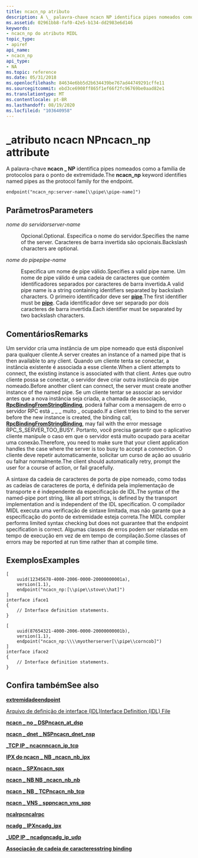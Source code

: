 ```yaml
---
title: ncacn_np atributo
description: A \_ palavra-chave ncacn NP identifica pipes nomeados como a família de protocolos para o ponto de extremidade.
ms.assetid: 02961bb8-faf0-42e5-b134-dd2983e6d146
keywords:
- ncacn_np do atributo MIDL
topic_type:
- apiref
api_name:
- ncacn_np
api_type:
- NA
ms.topic: reference
ms.date: 05/31/2018
ms.openlocfilehash: 84634e6bb5d2b634439be767ad44749291cffe11
ms.sourcegitcommit: ebd3ce6908ff865f1ef66f2fc96769be0aad82e1
ms.translationtype: MT
ms.contentlocale: pt-BR
ms.lasthandoff: 08/19/2020
ms.locfileid: "103640958"
---
```

# <a name="ncacn_np-attribute"></a><span data-ttu-id="014e1-104">\_atributo ncacn NP</span><span class="sxs-lookup"><span data-stu-id="014e1-104">ncacn\_np attribute</span></span>

<span data-ttu-id="014e1-105">A palavra-chave **ncacn \_ NP** identifica pipes nomeados como a família de protocolos para o ponto de extremidade.</span><span class="sxs-lookup"><span data-stu-id="014e1-105">The **ncacn\_np** keyword identifies named pipes as the protocol family for the endpoint.</span></span>

``` syntax
endpoint("ncacn_np:server-name[\\pipe\\pipe-name]")
```

## <a name="parameters"></a><span data-ttu-id="014e1-106">Parâmetros</span><span class="sxs-lookup"><span data-stu-id="014e1-106">Parameters</span></span>

<dl> <dt>

<span data-ttu-id="014e1-107">*nome do servidor*</span><span class="sxs-lookup"><span data-stu-id="014e1-107">*server-name*</span></span> 
</dt> <dd>

<span data-ttu-id="014e1-108">Opcional.</span><span class="sxs-lookup"><span data-stu-id="014e1-108">Optional.</span></span> <span data-ttu-id="014e1-109">Especifica o nome do servidor.</span><span class="sxs-lookup"><span data-stu-id="014e1-109">Specifies the name of the server.</span></span> <span data-ttu-id="014e1-110">Caracteres de barra invertida são opcionais.</span><span class="sxs-lookup"><span data-stu-id="014e1-110">Backslash characters are optional.</span></span>

</dd> <dt>

<span data-ttu-id="014e1-111">*nome do pipe*</span><span class="sxs-lookup"><span data-stu-id="014e1-111">*pipe-name*</span></span> 
</dt> <dd>

<span data-ttu-id="014e1-112">Especifica um nome de pipe válido.</span><span class="sxs-lookup"><span data-stu-id="014e1-112">Specifies a valid pipe name.</span></span> <span data-ttu-id="014e1-113">Um nome de pipe válido é uma cadeia de caracteres que contém identificadores separados por caracteres de barra invertida.</span><span class="sxs-lookup"><span data-stu-id="014e1-113">A valid pipe name is a string containing identifiers separated by backslash characters.</span></span> <span data-ttu-id="014e1-114">O primeiro identificador deve ser [**pipe**](pipe.md).</span><span class="sxs-lookup"><span data-stu-id="014e1-114">The first identifier must be [**pipe**](pipe.md).</span></span> <span data-ttu-id="014e1-115">Cada identificador deve ser separado por dois caracteres de barra invertida.</span><span class="sxs-lookup"><span data-stu-id="014e1-115">Each identifier must be separated by two backslash characters.</span></span>

</dd> </dl>

## <a name="remarks"></a><span data-ttu-id="014e1-116">Comentários</span><span class="sxs-lookup"><span data-stu-id="014e1-116">Remarks</span></span>

<span data-ttu-id="014e1-117">Um servidor cria uma instância de um pipe nomeado que está disponível para qualquer cliente.</span><span class="sxs-lookup"><span data-stu-id="014e1-117">A server creates an instance of a named pipe that is then available to any client.</span></span> <span data-ttu-id="014e1-118">Quando um cliente tenta se conectar, a instância existente é associada a esse cliente.</span><span class="sxs-lookup"><span data-stu-id="014e1-118">When a client attempts to connect, the existing instance is associated with that client.</span></span> <span data-ttu-id="014e1-119">Antes que outro cliente possa se conectar, o servidor deve criar outra instância do pipe nomeado.</span><span class="sxs-lookup"><span data-stu-id="014e1-119">Before another client can connect, the server must create another instance of the named pipe.</span></span> <span data-ttu-id="014e1-120">Se um cliente tentar se associar ao servidor antes que a nova instância seja criada, a chamada de associação, [**RpcBindingFromStringBinding**](/windows/desktop/api/rpcdce/nf-rpcdce-rpcbindingfromstringbinding), poderá falhar com a mensagem de erro o servidor RPC está \_ \_ \_ muito \_ ocupado.</span><span class="sxs-lookup"><span data-stu-id="014e1-120">If a client tries to bind to the server before the new instance is created, the binding call, [**RpcBindingFromStringBinding**](/windows/desktop/api/rpcdce/nf-rpcdce-rpcbindingfromstringbinding), may fail with the error message RPC\_S\_SERVER\_TOO\_BUSY.</span></span> <span data-ttu-id="014e1-121">Portanto, você precisa garantir que o aplicativo cliente manipule o caso em que o servidor está muito ocupado para aceitar uma conexão.</span><span class="sxs-lookup"><span data-stu-id="014e1-121">Therefore, you need to make sure that your client application handles the case where the server is too busy to accept a connection.</span></span> <span data-ttu-id="014e1-122">O cliente deve repetir automaticamente, solicitar um curso de ação ao usuário ou falhar normalmente.</span><span class="sxs-lookup"><span data-stu-id="014e1-122">The client should automatically retry, prompt the user for a course of action, or fail gracefully.</span></span>

<span data-ttu-id="014e1-123">A sintaxe da cadeia de caracteres de porta de pipe nomeado, como todas as cadeias de caracteres de porta, é definida pela implementação de transporte e é independente da especificação de IDL.</span><span class="sxs-lookup"><span data-stu-id="014e1-123">The syntax of the named-pipe port string, like all port strings, is defined by the transport implementation and is independent of the IDL specification.</span></span> <span data-ttu-id="014e1-124">O compilador MIDL executa uma verificação de sintaxe limitada, mas não garante que a especificação do ponto de extremidade esteja correta.</span><span class="sxs-lookup"><span data-stu-id="014e1-124">The MIDL compiler performs limited syntax checking but does not guarantee that the endpoint specification is correct.</span></span> <span data-ttu-id="014e1-125">Algumas classes de erros podem ser relatadas em tempo de execução em vez de em tempo de compilação.</span><span class="sxs-lookup"><span data-stu-id="014e1-125">Some classes of errors may be reported at run time rather than at compile time.</span></span>

## <a name="examples"></a><span data-ttu-id="014e1-126">Exemplos</span><span class="sxs-lookup"><span data-stu-id="014e1-126">Examples</span></span>

``` syntax
[
    uuid(12345678-4000-2006-0000-20000000001a), 
    version(1.1), 
    endpoint("ncacn_np:[\\pipe\\stove\\hat]") 
] 
interface iface1
{
    // Interface definition statements.
}

[
    uuid(87654321-4000-2006-0000-20000000001b), 
    version(1.1), 
    endpoint("ncacn_np:\\\\myotherserver[\\pipe\\corncob]") 
] 
interface iface2
{
    // Interface definition statements.
}
```

## <a name="see-also"></a><span data-ttu-id="014e1-127">Confira também</span><span class="sxs-lookup"><span data-stu-id="014e1-127">See also</span></span>

<dl> <dt>

[<span data-ttu-id="014e1-128">**extremidade**</span><span class="sxs-lookup"><span data-stu-id="014e1-128">**endpoint**</span></span>](endpoint.md)
</dt> <dt>

[<span data-ttu-id="014e1-129">Arquivo de definição de interface (IDL)</span><span class="sxs-lookup"><span data-stu-id="014e1-129">Interface Definition (IDL) File</span></span>](interface-definition-idl-file.md)
</dt> <dt>

[<span data-ttu-id="014e1-130">**ncacn \_ no \_ DSP**</span><span class="sxs-lookup"><span data-stu-id="014e1-130">**ncacn\_at\_dsp**</span></span>](ncacn-at-dsp.md)
</dt> <dt>

[<span data-ttu-id="014e1-131">**ncacn \_ dnet \_ NSP**</span><span class="sxs-lookup"><span data-stu-id="014e1-131">**ncacn\_dnet\_nsp**</span></span>](ncacn-dnet-nsp.md)
</dt> <dt>

[<span data-ttu-id="014e1-132">**\_TCP IP \_ ncacn**</span><span class="sxs-lookup"><span data-stu-id="014e1-132">**ncacn\_ip\_tcp**</span></span>](ncacn-ip-tcp.md)
</dt> <dt>

[<span data-ttu-id="014e1-133">**IPX do ncacn \_ NB \_**</span><span class="sxs-lookup"><span data-stu-id="014e1-133">**ncacn\_nb\_ipx**</span></span>](ncacn-nb-ipx.md)
</dt> <dt>

[<span data-ttu-id="014e1-134">**ncacn \_ SPX**</span><span class="sxs-lookup"><span data-stu-id="014e1-134">**ncacn\_spx**</span></span>](ncacn-spx.md)
</dt> <dt>

[<span data-ttu-id="014e1-135">**ncacn \_ NB NB \_**</span><span class="sxs-lookup"><span data-stu-id="014e1-135">**ncacn\_nb\_nb**</span></span>](ncacn-nb-nb.md)
</dt> <dt>

[<span data-ttu-id="014e1-136">**ncacn \_ NB \_ TCP**</span><span class="sxs-lookup"><span data-stu-id="014e1-136">**ncacn\_nb\_tcp**</span></span>](ncacn-nb-tcp.md)
</dt> <dt>

[<span data-ttu-id="014e1-137">**ncacn \_ VNS \_ spp**</span><span class="sxs-lookup"><span data-stu-id="014e1-137">**ncacn\_vns\_spp**</span></span>](ncacn-vns-spp.md)
</dt> <dt>

[<span data-ttu-id="014e1-138">**ncalrpc**</span><span class="sxs-lookup"><span data-stu-id="014e1-138">**ncalrpc**</span></span>](ncalrpc.md)
</dt> <dt>

[<span data-ttu-id="014e1-139">**ncadg \_ IPX**</span><span class="sxs-lookup"><span data-stu-id="014e1-139">**ncadg\_ipx**</span></span>](ncadg-ipx.md)
</dt> <dt>

[<span data-ttu-id="014e1-140">**\_UDP IP \_ ncadg**</span><span class="sxs-lookup"><span data-stu-id="014e1-140">**ncadg\_ip\_udp**</span></span>](ncadg-ip-udp.md)
</dt> <dt>

[<span data-ttu-id="014e1-141">**Associação de cadeia de caracteres**</span><span class="sxs-lookup"><span data-stu-id="014e1-141">**string binding**</span></span>](/windows/desktop/Rpc/string-binding)
</dt> </dl>

 

 